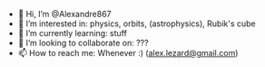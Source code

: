 - 👋 Hi, I’m @Alexandre867
- 👀 I’m interested in: physics, orbits, (astrophysics), Rubik's cube
- 🌱 I’m currently learning: stuff
- 💞️ I’m looking to collaborate on: ???
- 📫 How to reach me: Whenever :) (alex.lezard@gmail.com)

<!---
Alexandre867/Alexandre867 is a ✨ special ✨ repository because its `README.md` (this file) appears on your GitHub profile.
You can click the Preview link to take a look at your changes.
--->
